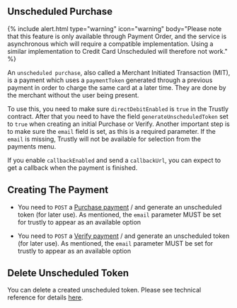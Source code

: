 ## Unscheduled Purchase

{% include alert.html type="warning" icon="warning" body="Please note that this
feature is only available through Payment Order, and the service is asynchronous
which will require a compatible implementation. Using a similar implementation
to Credit Card Unscheduled will therefore not work." %}

An `unscheduled purchase`, also called a Merchant Initiated Transaction (MIT),
is a payment which uses a `paymentToken` generated through a previous payment in
order to charge the same card at a later time. They are done by the merchant
without the user being present.

To use this, you need to make sure `directDebitEnabled` is `true` in the Trustly
contract. After that you need to have the field `generateUnscheduledToken` set
to `true` when creating an initial Purchase or Verify. Another important step is
to make sure the `email` field is set, as this is a required parameter. If the
`email` is missing, Trustly will not be available for selection from the
payments menu.

If you enable `callbackEnabled` and send a `callbackUrl`, you can expect to get
a callback when the payment is finished.

## Creating The Payment

*   You need to `POST` a [Purchase payment][trustly-paymentorder-create] / and
    generate an unscheduled token (for later use). As mentioned, the `email`
    parameter MUST be set for trustly to appear as an available option

*   You need to `POST` a [Verify payment][trustly-paymentorder-create] / and
    generate an unscheduled token (for later use). As mentioned, the `email`
    parameter MUST be set for trustly to appear as an available option

## Delete Unscheduled Token

You can delete a created unscheduled token. Please see technical reference for
details [here][trustly-remove-payment-token].

<!--lint disable final-definition -->

[trustly-remove-payment-token]: /checkout-v3/features/optional/delete-token
[trustly-paymentorder-create]: /checkout-v3/get-started/payment-request-3-1/#create-payment-order
